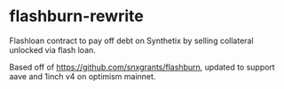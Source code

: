 # flashburn-rewrite
Flashloan contract to pay off debt on Synthetix by selling collateral unlocked via flash loan.

Based off of https://github.com/snxgrants/flashburn, updated to support aave and 1inch v4 on optimism mainnet.
